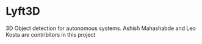 # Lyft3D
3D Object detection for autonomous systems. 
Ashish Mahashabde and Leo Kosta are contribitors in this project
